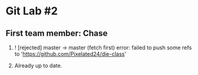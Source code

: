 # Git Lab #2
## First team member: Chase

1.  ! [rejected]        master -> master (fetch first)
error: failed to push some refs to 'https://github.com/Pixelated24/die-class'

2. Already up to date.